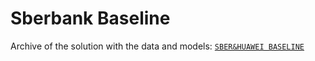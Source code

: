 Sberbank Baseline
=================

Archive of the solution with the data and models: [`SBER&HUAWEI BASELINE`](https://aij-2019.s3.eu-central-1.amazonaws.com/public/sber_and_huawei_baseline_v6.zip)
